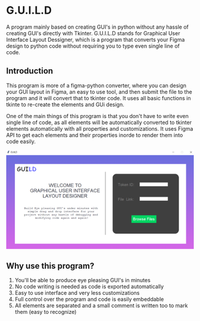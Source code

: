 # G.U.I.L.D
A program mainly based on creating GUI's in python without any hassle of creating GUI's directly with Tkinter. G.U.I.L.D stands for Graphical User Interface Layout Dessigner, which is a program that converts your Figma design to python code without requiring you to type even single line of code.

## Introduction
This program is more of a figma-python converter, where you can design your GUI layout in Figma, an easy to use tool, and then submit the file to the program and it will convert that to tkinter code. It uses all basic functions in tkinte to re-create the elements and GUi design.

One of the main things of this program is that you don't have to write even single line of code, as all elements will be automatically converted to tkinter elements automatically with all properties and customizations. It uses Figma API to get each elements and their properties inorde to render them into code easily.

![GUILD](https://github.com/saksham-lussqvx/images/blob/master/img_1%20(2).png)

## Why use this program?
1. You'll be able to produce eye pleasing GUI's in minutes
2. No code writing is needed as code is exported automatically
3. Easy to use interface and very less customizations
4. Full control over the program and code is easily embeddable
5. All elements are separated and a small comment is written too to mark them (easy to recognize)

